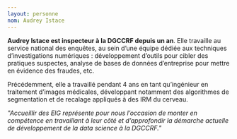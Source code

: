 ```yaml
---
layout: personne
nom: Audrey Istace
---
```


**Audrey Istace est inspecteur à la DGCCRF depuis un an**. Elle travaille au service national des enquêtes, au sein d’une équipe dédiée aux techniques d’investigations numériques : développement d’outils pour cibler des pratiques suspectes, analyse de bases de données d’entreprise pour mettre en évidence des fraudes, etc.

Précédemment, elle a travaillé pendant 4 ans en tant qu’ingénieur en traitement d’images médicales, développant notamment des algorithmes de segmentation et de recalage appliqués à des IRM du cerveau.

_"Accueillir des EIG représente pour nous l’occasion de monter en compétence en travaillant à leur côté et d’approfondir la démarche actuelle de développement de la data science à la DGCCRF."_
